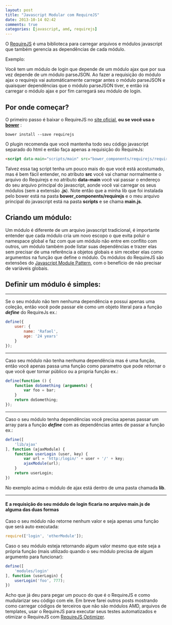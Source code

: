 ```yaml
---
layout: post
title: "Javascript Modular com RequireJS"
date: 2013-10-14 02:42
comments: true
categories: [javascript, amd, requirejs]
---
```


O [RequireJS](http://requirejs.org/ "Site oficial do RequireJS") é uma biblioteca para carregar arquivos e módulos javascript que também gerencia as dependências de cada módulo.

Exemplo:

Você tem um módulo de login que depende de um módulo ajax que por sua vez depende de um módulo parseJSON. Ao fazer a requisição do módulo ajax o requirejs vai automáticamente carregar antes o módulo parseJSON e quaisquer dependências que o módulo parseJSON tiver, e então irá carregar o módulo ajax e por fim carregará seu módulo de login.


Por onde começar?
-------------------------

O primeiro passo é baixar o RequireJS no [site oficial](http://requirejs.org/ "Site oficial do RequireJS"), __ou se você usa o [bower](http://bower.io/)__ :


```
bower install --save requirejs
```

O plugin recomenda que você mantenha todo seu código javascript separado do html e então faça apenas a requisição do RequireJs:


```html
<script data-main="scripts/main" src="bower_components/requirejs/require.js"></script>
```

Talvez essa tag script tenha um pouco mais do que você está acostumado, mas é bem fácil entender, no atributo __src__ você vai chamar normalmente o arquivo do Requirejs e no atributo __data-main__ você vai passar o endereço do seu arquivo principal do javascript, aonde você vai carregar os seus módulos (sem a extensão __.js__). Note então que a minha lib que foi instalada pelo bower está na pasta __bower_components/requirejs__ e o meu arquivo principal do javascript está na pasta __scripts__ e se chama __main.js__.

Criando um módulo:
-------------------------

Um módulo é diferente de um arquivo javascript tradicional, é importante entender que cada módulo cria um novo escopo o que evita poluir o namespace global e faz com que um módulo não entre em conflito com outros, um módulo também pode listar suas dependências e trazer elas sem precisar de uma referência a objetos globais e sim receber elas como argumentos na função que define o módulo. Os módulos do RequireJS são extensões do [Javascript Module Pattern](http://www.adequatelygood.com/JavaScript-Module-Pattern-In-Depth.html), com o benefício de não precisar de variáveis globais.

Definir um módulo é simples:
----------------------------

---

Se o seu módulo não tem nenhuma dependência e possui apenas uma coleção, então você pode passar ele como um objeto literal para a função **_define_** do RequireJs ex.:

```javascript
define({
    user: {
    	name: 'Rafael',
    	age: '24 years'
    }
});
```
---

Caso seu módulo não tenha nenhuma dependência mas é uma função, então você apenas passa uma função como parametro que pode retornar o que você quer tornar público ou a propria função ex.:

```javascript
define(function () {
	function doSomething (arguments) {
		var foo = bar;
	}
	return doSomething;
});
```
---

Caso o seu módulo tenha dependências você precisa apenas passar um array para a função **_define_** com as dependências antes de passar a função ex.:

```javascript
define([
	'lib/ajax'
], function (ajaxModule) {
	function userLogin (user, key) {
		var url = 'http:/login/' + user + '/' + key;
		ajaxModule(url);
	}
	return userLogin;
})

```
No exemplo acima o módulo de ajax está dentro de uma pasta chamada __lib__.

---

#### E a requisição do seu módulo de login ficaria no arquivo **main.js** de alguma das duas formas


Caso o seu módulo não retorne nenhum valor e seja apenas uma função que será auto executada:
```javascript
require(['login', 'otherModule']);

```

Caso o seu módulo esteja retornando algum valor mesmo que este seja a própria função (mais utilizado quando o seu módulo precisa de algum argumento para funcionar):
```javascript
define([
	'modules/login'
], function (userLogin) {
	userLogin('foo', 777);
})

```

Acho que já deu para pegar um pouco do que é o RequireJS e como mudularizar seu código com ele. Em breve farei outros posts mostrando como carregar códigos de terceiros que não são módulos AMD, arquivos de templates, usar o RequireJS para executar seus testes automatizados e otimizar o RequireJS com [RequireJS Optimizer](http://requirejs.org/docs/optimization.html).

